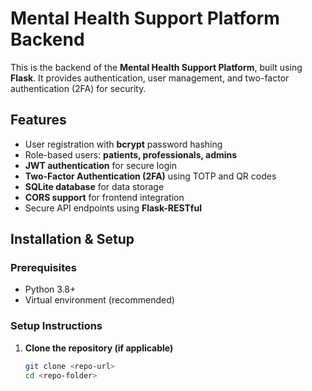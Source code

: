 # Mental Health Support Platform Backend

This is the backend of the **Mental Health Support Platform**, built using **Flask**. It provides authentication, user management, and two-factor authentication (2FA) for security.

## Features
- User registration with **bcrypt** password hashing
- Role-based users: **patients, professionals, admins**
- **JWT authentication** for secure login
- **Two-Factor Authentication (2FA)** using TOTP and QR codes
- **SQLite database** for data storage
- **CORS support** for frontend integration
- Secure API endpoints using **Flask-RESTful**

## Installation & Setup

### Prerequisites
- Python 3.8+
- Virtual environment (recommended)

### Setup Instructions

1. **Clone the repository (if applicable)**  
   ```sh
   git clone <repo-url>
   cd <repo-folder>
